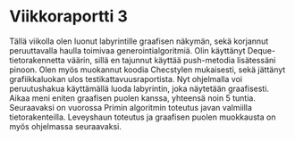 # Viikkoraportti 3

Tällä viikolla olen luonut labyrintille graafisen näkymän, sekä korjannut peruuttavalla haulla toimivaa generointialgoritmiä. Olin käyttänyt 
Deque-tietorakennetta väärin, sillä en tajunnut käyttää push-metodia lisätessäni pinoon. Olen myös muokannut koodia Checstylen mukaisesti, sekä
jättänyt grafiikkaluokan ulos testikattavuusraportista.
Nyt ohjelmalla voi peruutushakua käyttämällä luoda labyrintin, joka näytetään graafisesti. Aikaa meni eniten graafisen puolen kanssa, yhteensä noin 5 tuntia.
Seuraavaksi on vuorossa Primin algoritmin toteutus javan valmiilla tietorakenteilla. Leveyshaun toteutus ja graafisen puolen muokkausta on myös ohjelmassa seuraavaksi.
